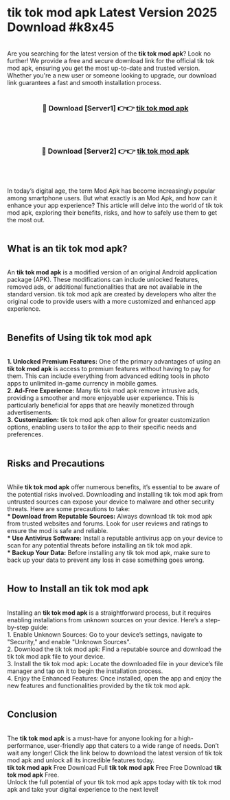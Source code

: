 # tik tok mod apk Latest Version 2025 Download #k8x45<br>
<br>
Are you searching for the latest version of the <strong>tik tok mod apk</strong>? Look no further! We provide a free and secure download link for the official tik tok mod apk, ensuring you get the most up-to-date and trusted version. Whether you're a new user or someone looking to upgrade, our download link guarantees a fast and smooth installation process.
<br>
<br>
<div align="center">
<h3>🔴 Download [Server1] 👉👉 <a href="https://modyolo.store/tik_tok_mod_apk">tik tok mod apk</a></h3><br>
<br>
<h3>🔴 Download [Server2] 👉👉 <a href="https://modyolo.store/=tik_tok_mod_apk">tik tok mod apk</a></h3><br>
</div>
<br>
<br>
In today’s digital age, the term Mod Apk has become increasingly popular among smartphone users. But what exactly is an Mod Apk, and how can it enhance your app experience? This article will delve into the world of tik tok mod apk, exploring their benefits, risks, and how to safely use them to get the most out.
<br>
<br>
<h2>What is an tik tok mod apk?</h2>
<br>
An <strong>tik tok mod apk</strong> is a modified version of an original Android application package (APK). These modifications can include unlocked features, removed ads, or additional functionalities that are not available in the standard version. tik tok mod apk are created by developers who alter the original code to provide users with a more customized and enhanced app experience.
<br>
<br>
<h2>Benefits of Using tik tok mod apk</h2>
<br>
<strong> 1. Unlocked Premium Features:</strong> One of the primary advantages of using an <strong>tik tok mod apk</strong> is access to premium features without having to pay for them. This can include everything from advanced editing tools in photo apps to unlimited in-game currency in mobile games.
<br>
<strong> 2. Ad-Free Experience:</strong> Many tik tok mod apk remove intrusive ads, providing a smoother and more enjoyable user experience. This is particularly beneficial for apps that are heavily monetized through advertisements.
<br>
<strong> 3. Customization:</strong> tik tok mod apk often allow for greater customization options, enabling users to tailor the app to their specific needs and preferences.
<br>
<br>
<h2>Risks and Precautions</h2>
<br>
While <strong>tik tok mod apk</strong> offer numerous benefits, it’s essential to be aware of the potential risks involved. Downloading and installing tik tok mod apk from untrusted sources can expose your device to malware and other security threats. Here are some precautions to take:
<br>
<strong> * Download from Reputable Sources:</strong> Always download tik tok mod apk from trusted websites and forums. Look for user reviews and ratings to ensure the mod is safe and reliable.
<br>
<strong> * Use Antivirus Software:</strong> Install a reputable antivirus app on your device to scan for any potential threats before installing an tik tok mod apk.
<br>
<strong> * Backup Your Data:</strong> Before installing any tik tok mod apk, make sure to back up your data to prevent any loss in case something goes wrong.
<br>
<br>
<h2>How to Install an tik tok mod apk</h2>
<br>
Installing an <strong>tik tok mod apk</strong> is a straightforward process, but it requires enabling installations from unknown sources on your device. Here’s a step-by-step guide:
<br>
 1. Enable Unknown Sources: Go to your device’s settings, navigate to "Security," and enable "Unknown Sources".
<br>
 2. Download the tik tok mod apk: Find a reputable source and download the tik tok mod apk file to your device.
<br>
 3. Install the tik tok mod apk: Locate the downloaded file in your device’s file manager and tap on it to begin the installation process.
<br>
 4. Enjoy the Enhanced Features: Once installed, open the app and enjoy the new features and functionalities provided by the tik tok mod apk.
<br>
<br>
<h2><strong>Conclusion</strong></h2>
<br>
The <strong>tik tok mod apk</strong> is a must-have for anyone looking for a high-performance, user-friendly app that caters to a wide range of needs. Don’t wait any longer! Click the link below to download the latest version of tik tok mod apk and unlock all its incredible features today.
<br>
<strong>tik tok mod apk</strong> Free Download Full <strong>tik tok mod apk</strong> Free Free Download <strong>tik tok mod apk</strong> Free.
<br>
Unlock the full potential of your tik tok mod apk apps today with tik tok mod apk and take your digital experience to the next level!

